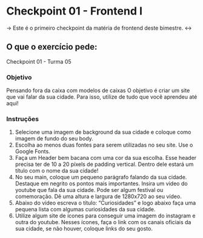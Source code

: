 # Checkpoint 01 - Frontend I

-> Este é o primeiro checkpoint da matéria de frontend deste bimestre. <->

## O que o exercício pede:

Checkpoint 01 - Turma 05

### Objetivo
Pensando fora da caixa com modelos de caixas
O objetivo é criar um site que vai falar da sua cidade. Para isso, utilize de
tudo que você aprendeu até aqui!

### Instruções
1. Selecione uma imagem de background da sua cidade e coloque como
imagem de fundo do seu body.
2. Escolha ao menos duas fontes para serem utilizadas no seu site. Use o
Google Fonts.
3. Faça um Header bem bacana com uma cor da sua escolha. Esse header
precisa ter de 10 a 20 píxels de padding vertical. Dentro dele estará um título
com o nome da sua cidade!
4. No seu main, coloque um pequeno parágrafo falando da sua cidade.
Destaque em negrito os pontos mais importantes.
Insira um video do youtube que fala da sua cidade. Pode ser algum festival
ou comemoração. Dê uma altura e largura de 1280x720 ao seu vídeo.
6. Abaixo do vídeo escreva o título: “Curiosidades” e logo abaixo faça uma
pequena lista com algumas curiosidades da sua cidade.
7. Utilize algum site de ícones para conseguir uma imagem do instagram e
outra do youtube. Nesses ícones, faça o link com os canais oficiais da sua
cidade, se não houver, coloque links do seu gosto.

